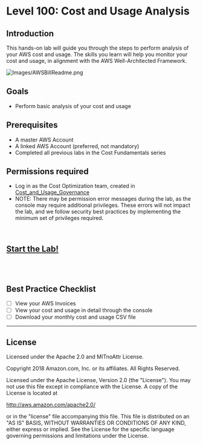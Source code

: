 # Level 100: Cost and Usage Analysis

## Introduction
 This hands-on lab will guide you through the steps to perform analysis of your AWS cost and usage. The skills you learn will help you monitor your cost and usage, in alignment with the AWS Well-Architected Framework.
 
![Images/AWSBillReadme.png](Images/AWSBillReadme.png)

## Goals
- Perform basic analysis of your cost and usage


## Prerequisites
- A master AWS Account
- A linked AWS Account (preferred, not mandatory)
- Completed all previous labs in the Cost Fundamentals series


## Permissions required
- Log in as the Cost Optimization team, created in [Cost_and_Usage_Governance](../100_2_Cost_and_Usage_Governance/Lab_Guide/#create_team)
- NOTE: There may be permission error messages during the lab, as the console may require additional privileges. These errors will not impact the lab, and we follow security best practices by implementing the minimum set of privileges required.

<BR>

## [Start the Lab!](Lab_Guide.md)

<BR>
<BR> 

## Best Practice Checklist 
- [ ] View your AWS Invoices
- [ ] View your cost and usage in detail through the console
- [ ] Download your monthly cost and usage CSV file
 
***

## License
Licensed under the Apache 2.0 and MITnoAttr License.

Copyright 2018 Amazon.com, Inc. or its affiliates. All Rights Reserved.

Licensed under the Apache License, Version 2.0 (the "License"). You may not use this file except in compliance with the License. A copy of the License is located at

http://aws.amazon.com/apache2.0/

or in the "license" file accompanying this file. This file is distributed on an "AS IS" BASIS, WITHOUT WARRANTIES OR CONDITIONS OF ANY KIND, either express or implied. See the License for the specific language governing permissions and limitations under the License.
